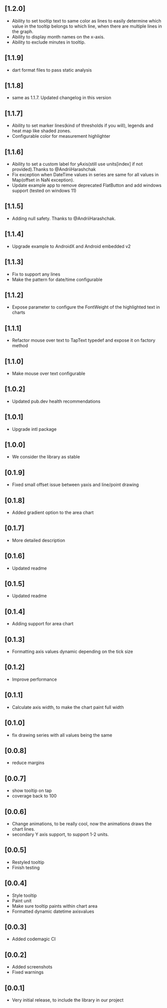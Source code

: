 ## [1.2.0]
* Ability to set tooltip text to same color as lines to easily determine which value in the tooltip belongs to which line, when there are multiple lines in the graph.
* Ability to display month names on the x-axis. 
* Ability to exclude minutes in tooltip.

## [1.1.9]
* dart format files to pass static analysis

## [1.1.8]

* same as 1.1.7. Updated changelog in this version

## [1.1.7]

* Ability to set marker lines(kind of thresholds if you will), legends and heat map like shaded zones. 
* Configurable color for measurement highlighter

## [1.1.6]

* Ability to set a custom label for yAxis(still use units[index] if not provided).Thanks to @AndriiHarashchak
* Fix exception when DateTime values in series are same for all values in Map(offset in NaN exception).
* Update example app to remove deprecated FlatButton and add windows support (tested on windows 11)

## [1.1.5]

* Adding null safety. Thanks to @AndriiHarashchak.

## [1.1.4]

* Upgrade example to AndroidX and Android embedded v2

## [1.1.3]

* Fix to support any lines
* Make the pattern for date/time configurable

## [1.1.2]

* Expose parameter to configure the FontWeight of the highlighted text in charts

## [1.1.1]

* Refactor mouse over text to TapText typedef and expose it on factory method

## [1.1.0]

* Make mouse over text configurable

## [1.0.2]

* Updated pub.dev health recommendations

## [1.0.1]

* Upgrade intl package

## [1.0.0]

* We consider the library as stable

## [0.1.9]

* Fixed small offset issue between yaxis and line/point drawing

## [0.1.8]

* Added gradient option to the area chart

## [0.1.7]

* More detailed description

## [0.1.6]

* Updated readme

## [0.1.5]

* Updated readme

## [0.1.4]

* Adding support for area chart

## [0.1.3]

* Formatting axis values dynamic depending on the tick size

## [0.1.2]

* Improve performance

## [0.1.1]

* Calculate axis width, to make the chart paint full width

## [0.1.0]

* fix drawing series with all values being the same

## [0.0.8]

* reduce margins

## [0.0.7]

* show tooltip on tap
* coverage back to 100

## [0.0.6]

* Change animations, to be really cool, now the animations draws the chart lines.
* secondary Y axis support, to support 1-2 units.

## [0.0.5]

* Restyled tooltip
* Finish testing

## [0.0.4]

* Style tooltip
* Paint unit
* Make sure tooltip paints within chart area
* Formatted dynamic datetime axisvalues

## [0.0.3]

* Added codemagic CI

## [0.0.2]

* Added screenshots
* Fixed warnings

## [0.0.1]

* Very initial release, to include the library in our project
